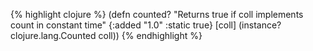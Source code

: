 {% highlight clojure %}
(defn counted?
 "Returns true if coll implements count in constant time"
 {:added "1.0"
   :static true}
  [coll] (instance? clojure.lang.Counted coll))
{% endhighlight %}

